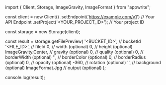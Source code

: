 import { Client, Storage, ImageGravity, ImageFormat } from "appwrite";

const client = new Client()
    .setEndpoint('https://example.com/v1') // Your API Endpoint
    .setProject('<YOUR_PROJECT_ID>'); // Your project ID

const storage = new Storage(client);

const result = storage.getFilePreview(
    '<BUCKET_ID>', // bucketId
    '<FILE_ID>', // fileId
    0, // width (optional)
    0, // height (optional)
    ImageGravity.Center, // gravity (optional)
    0, // quality (optional)
    0, // borderWidth (optional)
    '', // borderColor (optional)
    0, // borderRadius (optional)
    0, // opacity (optional)
    -360, // rotation (optional)
    '', // background (optional)
    ImageFormat.Jpg // output (optional)
);

console.log(result);
